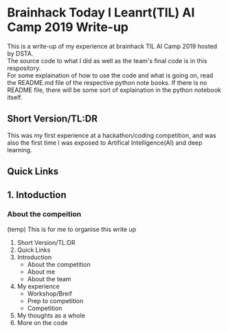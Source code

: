 # Brainhack Today I Leanrt(TIL) AI Camp 2019 Write-up
This is a write-up of my experience at brainhack TIL AI Camp 2019 hosted by DSTA.  
The source code to what I did as well as the team's final code is in this respository.  
For some explaination of how to use the code and what is going on, read the README.md file of the respective python note books. If there is no README file, there will be some sort of explaination in the python notebook itself.
## Short Version/TL:DR
This was my first experience at a hackathon/coding competition, and was also the first time I was exposed to Artifical Intelligence(AI) and deep learning.  

## Quick Links

## 1. Intoduction
### About the compeition





(temp)
This is for me to organise this write up
1. Short Version/TL:DR
2. Quick Links
3. Introduction
   + About the competition
   + About me
   + About the team
4. My experience
   + Workshop/Breif
   + Prep to competition
   + Competition
5. My thoughts as a whole
6. More on the code
